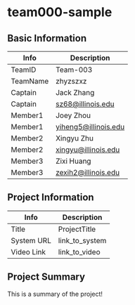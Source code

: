 # team000-sample

## Basic Information

|   Info      |        Description     |
| ----------- | ---------------------- |
| TeamID      |        Team-003        |
| TeamName    |         zhyzszxz       |
| Captain     |       Jack Zhang       |
| Captain     |  sz68@illinois.edu     |
| Member1     |        Joey Zhou       |
| Member1     |   yiheng5@illinois.edu |
| Member2     |     Xingyu Zhu         |
| Member2     |  xingyu@illinois.edu  |
| Member3     |     Zixi Huang         |
| Member3     |  zexih2@illinois.edu   |

## Project Information

|   Info      |        Description     |
| ----------- | ---------------------- |
|  Title      |       ProjectTitle     |
| System URL  |      link_to_system    |
| Video Link  |      link_to_video     |

## Project Summary

This is a summary of the project!
